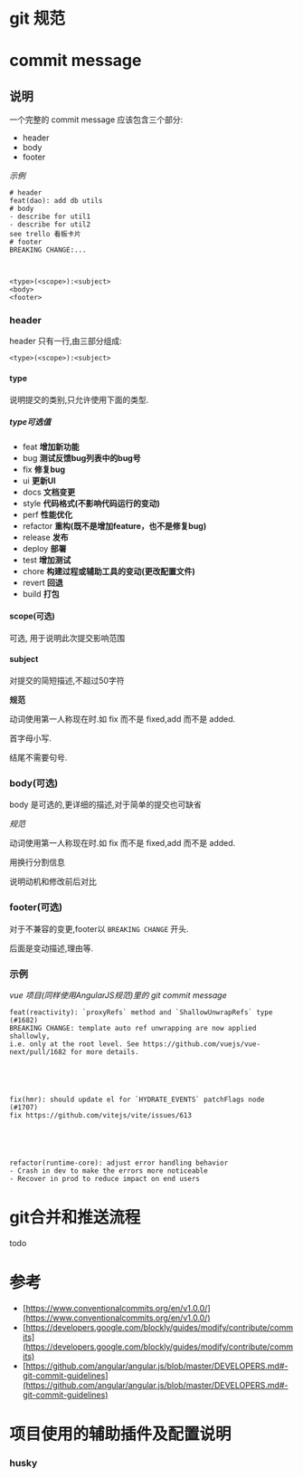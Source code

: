 # git 规范
# commit message

## 说明

一个完整的 commit message 应该包含三个部分: 

- header
- body
- footer

*示例*

    # header
    feat(dao): add db utils  
    # body
    - describe for util1
    - describe for util2
    see trello 看板卡片
    # footer
    BREAKING CHANGE:...



    <type>(<scope>):<subject>
    <body>
    <footer>



### header

header 只有一行,由三部分组成:

`<type>(<scope>):<subject>`

#### type

说明提交的类别,只允许使用下面的类型.

##### **type可选值**

- feat **增加新功能**
- bug **测试反馈bug列表中的bug号**
- fix **修复bug**
- ui **更新UI**
- docs **文档变更**
- style **代码格式(不影响代码运行的变动)**
- perf **性能优化**
- refactor **重构(既不是增加feature，也不是修复bug)**
- release **发布**
- deploy **部署**
- test **增加测试**
- chore **构建过程或辅助工具的变动(更改配置文件)**
- revert **回退**
- build **打包**

#### scope(可选)

可选, 用于说明此次提交影响范围

#### subject

对提交的简短描述,不超过50字符

**规范**

动词使用第一人称现在时.如 fix 而不是 fixed,add 而不是 added.

首字母小写.

结尾不需要句号.



### body(可选)

body 是可选的,更详细的描述,对于简单的提交也可缺省

*规范*

动词使用第一人称现在时.如 fix 而不是 fixed,add 而不是 added.

用换行分割信息

说明动机和修改前后对比



### footer(可选)

对于不兼容的变更,footer以 `BREAKING CHANGE` 开头.

后面是变动描述,理由等.



### 示例

*vue 项目(同样使用AngularJS规范)里的 git commit message*


    feat(reactivity): `proxyRefs` method and `ShallowUnwrapRefs` type (#1682)
    BREAKING CHANGE: template auto ref unwrapping are now applied shallowly,
    i.e. only at the root level. See https://github.com/vuejs/vue-next/pull/1682 for more details.





    fix(hmr): should update el for `HYDRATE_EVENTS` patchFlags node (#1707)
    fix https://github.com/vitejs/vite/issues/613





    refactor(runtime-core): adjust error handling behavior
    - Crash in dev to make the errors more noticeable
    - Recover in prod to reduce impact on end users




# git合并和推送流程

todo

# 参考

- [https://www.conventionalcommits.org/en/v1.0.0/](https://www.conventionalcommits.org/en/v1.0.0/)
- [https://developers.google.com/blockly/guides/modify/contribute/commits](https://developers.google.com/blockly/guides/modify/contribute/commits)
- [https://github.com/angular/angular.js/blob/master/DEVELOPERS.md#-git-commit-guidelines](https://github.com/angular/angular.js/blob/master/DEVELOPERS.md#-git-commit-guidelines)


# 项目使用的辅助插件及配置说明

### husky
```

```
